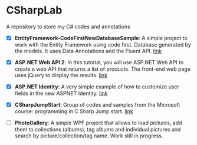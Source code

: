 # CSharpLab
A repository to store my C# codes and annotations  
 - [x] **EntityFramework-CodeFirstNewDatabaseSample**: A simple project to work with the Entity Framework using code first. Database generated by the models. It uses Data Annotations and the Fluent API. [link](https://msdn.microsoft.com/en-us/library/jj193542(v=vs.113).aspx)  
 
- [x] **ASP.NET Web API 2**: In this tutorial, you will use ASP.NET Web API to create a web API that returns a list of products. The front-end web page uses jQuery to display the results. [link](https://docs.microsoft.com/en-us/aspnet/web-api/overview/getting-started-with-aspnet-web-api/tutorial-your-first-web-api)  

- [x] **ASP.NET Identity**: A very simple example of how to customize user fields in the new ASPNET Identity. [link](http://www.eduardopires.net.br/2014/03/asp-net-identity-customizando-cadastro-usuarios/)  
  
- [x] **CSharpJumpStart**: Group of codes and samples from the Microsoft course: programming in C Sharp Jump start. [link](https://mva.microsoft.com/en-us/training-courses/programming-in-c-jump-start-14254)  
  
- [ ] **PhotoGallery**: A simple WPF project that allows to load pictures, add them to collections (albums), tag albums and individual pictures and search by picture/collection/tag name. Work still in progress.
